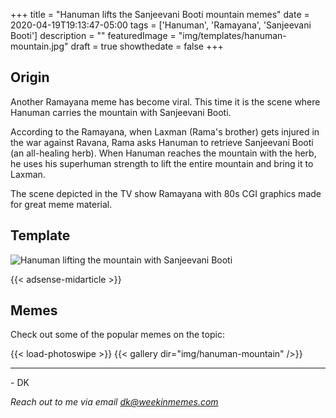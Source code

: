 +++
title = "Hanuman lifts the Sanjeevani Booti mountain memes"
date = 2020-04-19T19:13:47-05:00
tags = ['Hanuman', 'Ramayana', 'Sanjeevani Booti']
description = ""
featuredImage = "img/templates/hanuman-mountain.jpg"
draft = true
showthedate = false
+++


## Origin

Another Ramayana meme has become viral. This time it is the scene where Hanuman carries the mountain with Sanjeevani Booti.
<!--more-->

According to the Ramayana, when Laxman (Rama's brother) gets injured in the war against Ravana, Rama asks Hanuman to retrieve Sanjeevani Booti (an all-healing herb). When Hanuman reaches the mountain with the herb, he uses his superhuman strength to lift the entire mountain and bring it to Laxman.

The scene depicted in the TV show Ramayana with 80s CGI graphics made for great meme material.

## Template

![Hanuman lifting the mountain with Sanjeevani Booti](img/templates/hanuman-mountain.jpg)

{{< adsense-midarticle >}}

## Memes

Check out some of the popular memes on the topic:

{{< load-photoswipe >}}
{{< gallery dir="img/hanuman-mountain" />}}


---
\- DK

*Reach out to me via email dk@weekinmemes.com*
